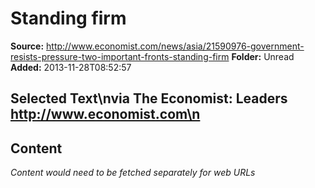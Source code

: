 # Standing firm

**Source:** http://www.economist.com/news/asia/21590976-government-resists-pressure-two-important-fronts-standing-firm
**Folder:** Unread
**Added:** 2013-11-28T08:52:57


## Selected Text\nvia The Economist: Leaders http://www.economist.com\n

## Content
*Content would need to be fetched separately for web URLs*
